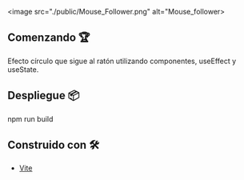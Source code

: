 <image src="./public/Mouse_Follower.png" alt="Mouse_follower>

## Comenzando 🏆

Efecto círculo que sigue al ratón utilizando componentes, useEffect y useState.

## Despliegue 📦

npm run build

## Construido con 🛠️

* [Vite](https://vitejs.dev) 